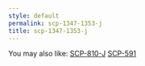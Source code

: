 ```yaml
---
style: default
permalink: scp-1347-1353-j
title: scp-1347-1353-j
---
```

You may also like:
[SCP-810-J](http://scp-wiki.net/scp-810-j)
[SCP-591](http://scp-wiki.net/scp-591)